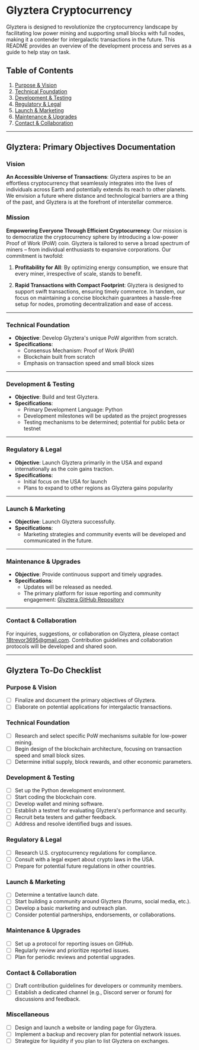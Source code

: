 # Glyztera Cryptocurrency

Glyztera is designed to revolutionize the cryptocurrency landscape by facilitating low power mining and supporting small blocks with full nodes, making it a contender for intergalactic transactions in the future. This README provides an overview of the development process and serves as a guide to help stay on task.

## Table of Contents

1. [Purpose & Vision](#purpose--vision)
2. [Technical Foundation](#technical-foundation)
3. [Development & Testing](#development--testing)
4. [Regulatory & Legal](#regulatory--legal)
5. [Launch & Marketing](#launch--marketing)
6. [Maintenance & Upgrades](#maintenance--upgrades)
7. [Contact & Collaboration](#contact--collaboration)

---

## **Glyztera: Primary Objectives Documentation**

### **Vision**

**An Accessible Universe of Transactions**: Glyztera aspires to be an effortless cryptocurrency that seamlessly integrates into the lives of individuals across Earth and potentially extends its reach to other planets. We envision a future where distance and technological barriers are a thing of the past, and Glyztera is at the forefront of interstellar commerce.

### **Mission**

**Empowering Everyone Through Efficient Cryptocurrency**: Our mission is to democratize the cryptocurrency sphere by introducing a low-power Proof of Work (PoW) coin. Glyztera is tailored to serve a broad spectrum of miners – from individual enthusiasts to expansive corporations. Our commitment is twofold:

1. **Profitability for All**: By optimizing energy consumption, we ensure that every miner, irrespective of scale, stands to benefit.

2. **Rapid Transactions with Compact Footprint**: Glyztera is designed to support swift transactions, ensuring timely commerce. In tandem, our focus on maintaining a concise blockchain guarantees a hassle-free setup for nodes, promoting decentralization and ease of access.

---

### Technical Foundation

- **Objective**: Develop Glyztera's unique PoW algorithm from scratch.
- **Specifications**:
  - Consensus Mechanism: Proof of Work (PoW)
  - Blockchain built from scratch
  - Emphasis on transaction speed and small block sizes

---

### Development & Testing

- **Objective**: Build and test Glyztera.
- **Specifications**:
  - Primary Development Language: Python
  - Development milestones will be updated as the project progresses
  - Testing mechanisms to be determined; potential for public beta or testnet

---

### Regulatory & Legal

- **Objective**: Launch Glyztera primarily in the USA and expand internationally as the coin gains traction.
- **Specifications**:
  - Initial focus on the USA for launch
  - Plans to expand to other regions as Glyztera gains popularity

---

### Launch & Marketing

- **Objective**: Launch Glyztera successfully.
- **Specifications**:
  - Marketing strategies and community events will be developed and communicated in the future.

---

### Maintenance & Upgrades

- **Objective**: Provide continuous support and timely upgrades.
- **Specifications**:
  - Updates will be released as needed.
  - The primary platform for issue reporting and community engagement: [Glyztera GitHub Repository](https://github.com/[your_github_username]/glyztera)

---

### Contact & Collaboration

For inquiries, suggestions, or collaboration on Glyztera, please contact [18trevor3695@gmail.com](mailto:18trevor3695@gmail.com). Contribution guidelines and collaboration protocols will be developed and shared soon.

---

## Glyztera To-Do Checklist

### Purpose & Vision
- [ ] Finalize and document the primary objectives of Glyztera.
- [ ] Elaborate on potential applications for intergalactic transactions.

### Technical Foundation
- [ ] Research and select specific PoW mechanisms suitable for low-power mining.
- [ ] Begin design of the blockchain architecture, focusing on transaction speed and small block sizes.
- [ ] Determine initial supply, block rewards, and other economic parameters.

### Development & Testing
- [ ] Set up the Python development environment.
- [ ] Start coding the blockchain core.
- [ ] Develop wallet and mining software.
- [ ] Establish a testnet for evaluating Glyztera's performance and security.
- [ ] Recruit beta testers and gather feedback.
- [ ] Address and resolve identified bugs and issues.

### Regulatory & Legal
- [ ] Research U.S. cryptocurrency regulations for compliance.
- [ ] Consult with a legal expert about crypto laws in the USA.
- [ ] Prepare for potential future regulations in other countries.

### Launch & Marketing
- [ ] Determine a tentative launch date.
- [ ] Start building a community around Glyztera (forums, social media, etc.).
- [ ] Develop a basic marketing and outreach plan.
- [ ] Consider potential partnerships, endorsements, or collaborations.

### Maintenance & Upgrades
- [ ] Set up a protocol for reporting issues on GitHub.
- [ ] Regularly review and prioritize reported issues.
- [ ] Plan for periodic reviews and potential upgrades.

### Contact & Collaboration
- [ ] Draft contribution guidelines for developers or community members.
- [ ] Establish a dedicated channel (e.g., Discord server or forum) for discussions and feedback.

### Miscellaneous
- [ ] Design and launch a website or landing page for Glyztera.
- [ ] Implement a backup and recovery plan for potential network issues.
- [ ] Strategize for liquidity if you plan to list Glyztera on exchanges.